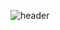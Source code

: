 ![header](https://capsule-render.vercel.app/api?type=wave&color=auto&height=300&section=header&text=Donny%&fontSize=90)
